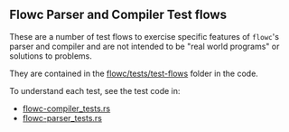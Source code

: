 ## Flowc Parser and Compiler Test flows

These are a number of test flows to exercise specific features of `flowc`'s parser and compiler and are not intended
to be "real world programs" or solutions to problems.

They are contained in the [flowc/tests/test-flows](https://github.com/andrewdavidmackenzie/flow/tree/master/flowc/tests/test-flows)
folder in the code.

To understand each test, see the test code in:
- [flowc-compiler_tests.rs](https://github.com/andrewdavidmackenzie/flow/tree/master/flowc/tests/flowc-compiler_tests.rs)
- [flowc-parser_tests.rs](https://github.com/andrewdavidmackenzie/flow/tree/master/flowc/tests/flowc-parser_tests.rs)